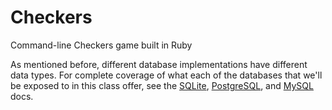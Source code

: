 Checkers
========

Command-line Checkers game built in Ruby

As mentioned before, different database implementations have different
data types. For complete coverage of what each of the databases that
we'll be exposed to in this class offer, see the [SQLite][sqlite-data],
[PostgreSQL][postgres-data], and [MySQL][mysql-data] docs.

[sqlite-data]: http://www.sqlite.org/datatype3.html
[postgres-data]: http://www.postgresql.org/docs/9.2/static/datatype.html
[mysql-data]: http://dev.mysql.com/doc/refman/5.0/en/data-types.html